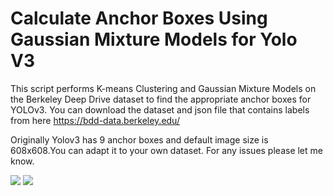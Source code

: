 # Calculate Anchor Boxes Using Gaussian Mixture Models for Yolo V3

This script performs K-means Clustering and Gaussian Mixture Models on the Berkeley Deep Drive dataset to find the appropriate anchor boxes for YOLOv3. You can download the dataset and json file that contains labels from here
https://bdd-data.berkeley.edu/

Originally Yolov3 has 9 anchor boxes and default image size is 608x608.You can adapt it to your own dataset.
For any issues please let me know.

![](KmeansBDD.png)  ![](KmeansBDD_Anchors.png)  
